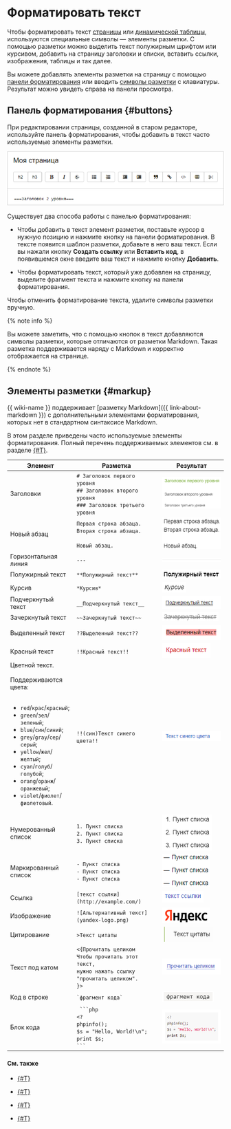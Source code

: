 # Форматировать текст

Чтобы форматировать текст [страницы](pages-types.md#page) или [динамической таблицы](pages-types.md#grid), используются специальные символы — элементы разметки. С помощью разметки можно выделить текст полужирным шрифтом или курсивом, добавить на страницу заголовки и списки, вставить ссылки, изображения, таблицы и так далее.

Вы можете добавлять элементы разметки на страницу с помощью [панели форматирования](#buttons) или вводить [символы разметки](#markup) с клавиатуры. Результат можно увидеть справа на панели просмотра.

## Панель форматирования {#buttons}

При редактировании страницы, созданной в старом редакторе, используйте панель форматирования, чтобы добавить в текст часто используемые элементы разметки. 

![](../_assets/wiki/format_pane.png)

Существует два способа работы с панелью форматирования:

- Чтобы добавить в текст элемент разметки, поставьте курсор в нужную позицию и нажмите кнопку на панели форматирования. В тексте появится шаблон разметки, добавьте в него ваш текст. Если вы нажали кнопку **Создать ссылку** или **Вставить код**, в появившемся окне введите ваш текст и нажмите кнопку **Добавить**.

- Чтобы форматировать текст, который уже добавлен на страницу, выделите фрагмент текста и нажмите кнопку на панели форматирования.

Чтобы отменить форматирование текста, удалите символы разметки вручную.

{% note info %}

Вы можете заметить, что с помощью кнопок в текст добавляются символы разметки, которые отличаются от разметки Markdown. Такая разметка поддерживается наряду с Markdown и корректно отображается на странице.

{% endnote %}

## Элементы разметки {#markup}

{{ wiki-name }} поддерживает [разметку Markdown]({{ link-about-markdown }}) с дополнительными элементами форматирования, которых нет в стандартном синтаксисе Markdown.

В этом разделе приведены часто используемые элементы форматирования. Полный перечень поддерживаемых элементов см. в разделе [{#T}](static-markup.md).

Элемент | Разметка | Результат
--- | --- | ---
Заголовки | `# Заголовок первого уровня`<br/>`## Заголовок второго уровня`<br/>`### Заголовок третьего уровня` | ![](../_assets/wiki/h1-h3.png)
Новый абзац | `Первая строка абзаца.`<br/>`Вторая строка абзаца.`<br/><br/>`Новый абзац.` | ![](../_assets/wiki/new-par.png)
Горизонтальная линия | `---` | ![](../_assets/wiki/hr.png)
Полужирный текст | `**Полужирный текст**` | ![](../_assets/wiki/bold.png)
Курсив | `*Курсив*` | ![](../_assets/wiki/italic.png)
Подчеркнутый текст | `__Подчеркнутый текст__` | ![](../_assets/wiki/underlined.png)
Зачеркнутый текст | `~~Зачеркнутый текст~~` | ![](../_assets/wiki/crossed.png)
Выделенный текст | `??Выделенный текст??` | ![](../_assets/wiki/red-background.png)
Красный текст | `!!Красный текст!!` | ![](../_assets/wiki/red-colored.png)
Цветной текст.<br/><br/>Поддерживаются цвета:<br/><br/><ul><li>`red`/`крас`/`красный`;</li><li>`green`/`зел`/`зеленый`;</li><li>`blue`/`син`/`синий`;</li><li>`grey`/`gray`/`сер`/`серый`;</li><li>`yellow`/`жел`/`желтый`;</li><li>`cyan`/`голуб`/`голубой`;</li><li>`orang`/`оранж`/`оранжевый`;</li><li>`violet`/`фиолет`/`фиолетовый`.</li></ul> | `!!(син)Текст синего цвета!!` | ![](../_assets/wiki/colored.png)
Нумерованный список | `1. Пункт списка`<br/>`2. Пункт списка`<br/>`3. Пункт списка` | ![](../_assets/wiki/ol-flat.png)
Маркированный список | `- Пункт списка`<br/>`- Пункт списка`<br/>`- Пункт списка` | ![](../_assets/wiki/ul-flat.png)
Ссылка | `[текст ссылки](http://example.com/)` | ![](../_assets/wiki/hyperlink.png)
Изображение | `![Альтернативный текст](yandex-logo.png)` | ![](../_assets/wiki/logo95x37x8.png)
Цитирование | `>Текст цитаты` | ![](../_assets/wiki/qote-short.png)
Текст под катом | `<{Прочитать целиком`<br/>`Чтобы прочитать этот текст,`<br/>`нужно нажать ссылку "прочитать целиком".`<br/>`}>` | ![](../_assets/wiki/cut.png)
Код в строке | ``` `фрагмент кода` ``` | ![](../_assets/wiki/source-code-2.png)
Блок кода |` ```php`<br/>`<?`<br/>`phpinfo();`<br/>`$s = "Hello, World!\n";`<br/>`print $s;`<br/>` ``` `| ![](../_assets/wiki/code-block.png)


#### См. также

- [{#T}](add-image.md)

- [{#T}](add-grid.md)

- [{#T}](attach-file.md)

- [{#T}](actions/toc.md)